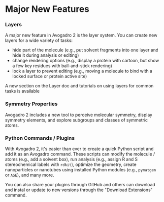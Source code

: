 # Major New Features

### Layers

A major new feature in Avogadro 2 is the layer system. You can create new layers for a wide variety of tasks:

* hide part of the molecule \(e.g., put solvent fragments into one layer and hide it during analysis or editing\)
* change rendering options \(e.g., display a protein with cartoon, but show a few key residues with ball-and-stick rendering\)
* lock a layer to prevent editing \(e.g., moving a molecule to bind with a locked surface or protein active site\)

A new section on the Layer doc and tutorials on using layers for common tasks is available

### Symmetry Properties

Avogadro 2 includes a new tool to perceive molecular symmetry, display symmetry elements, and explore subgroups and classes of symmetric atoms.

### Python Commands / Plugins

With Avogadro 2, it's easier than ever to create a quick Python script and add it as an Avogadro command. These scripts can modify the molecule / atoms \(e.g., add a solvent box\), run analysis \(e.g., assign R and S stereochemical labels with `rdkit`\), optimize the geometry, create nanoparticles or nanotubes using installed Python modules \(e.g., `pymatgen` or `ASE`\), and many more.

You can also share your plugins through GitHub and others can download and instal or update to new versions through the "Download Extensions" command.



